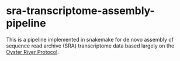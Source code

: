 # sra-transcriptome-assembly-pipeline

This is a pipeline implemented in snakemake for de novo assembly of sequence read archive (SRA) transcriptome data based largely on the [Oyster River Protocol](https://doi.org/10.1101/177253).
